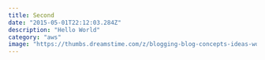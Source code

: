 ```yaml
---
title: Second
date: "2015-05-01T22:12:03.284Z"
description: "Hello World"
category: "aws"
image: "https://thumbs.dreamstime.com/z/blogging-blog-concepts-ideas-worktable-blogging-blog-concepts-ideas-white-worktable-110423482.jpg?w=992"
---
```

